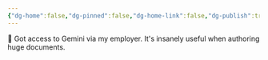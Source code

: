 ```yaml
---
{"dg-home":false,"dg-pinned":false,"dg-home-link":false,"dg-publish":true,"tags":["dgblip"],"disabled rules":["yaml-title","yaml-title-alias","file-name-heading"],"title":"philipp on mastodon @ 2024-04-16","created-date":"2024-04-16T05:49:16","id":112279326329645870,"updated-date":"2025-05-02T08:50:44","dg-path":"blips/112279326329645871.md","permalink":"/blips/112279326329645871/","dgPassFrontmatter":true}
---
```



🤖 Got access to Gemini via my employer. It's insanely useful when authoring huge documents.



